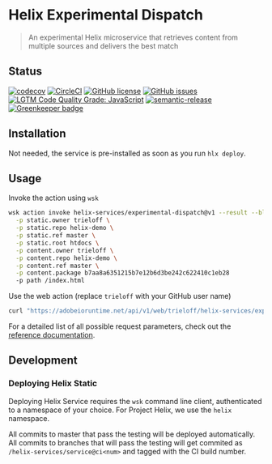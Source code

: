 # Helix Experimental Dispatch

> An experimental Helix microservice that retrieves content from multiple sources and delivers the best match

## Status
[![codecov](https://img.shields.io/codecov/c/github/adobe/helix-experimental-dispatch.svg)](https://codecov.io/gh/adobe/helix-experimental-dispatch)
[![CircleCI](https://img.shields.io/circleci/project/github/adobe/helix-experimental-dispatch.svg)](https://circleci.com/gh/adobe/helix-experimental-dispatch)
[![GitHub license](https://img.shields.io/github/license/adobe/helix-experimental-dispatch.svg)](https://github.com/adobe/helix-experimental-dispatch/blob/master/LICENSE.txt)
[![GitHub issues](https://img.shields.io/github/issues/adobe/helix-experimental-dispatch.svg)](https://github.com/adobe/helix-experimental-dispatch/issues)
[![LGTM Code Quality Grade: JavaScript](https://img.shields.io/lgtm/grade/javascript/g/adobe/helix-experimental-dispatch.svg?logo=lgtm&logoWidth=18)](https://lgtm.com/projects/g/adobe/helix-experimental-dispatch)
[![semantic-release](https://img.shields.io/badge/%20%20%F0%9F%93%A6%F0%9F%9A%80-semantic--release-e10079.svg)](https://github.com/semantic-release/semantic-release) [![Greenkeeper badge](https://badges.greenkeeper.io/adobe/helix-experimental-dispatch.svg)](https://greenkeeper.io/)

## Installation

Not needed, the service is pre-installed as soon as you run `hlx deploy`.

## Usage

Invoke the action using `wsk`

```bash
wsk action invoke helix-services/experimental-dispatch@v1 --result --blocking \
  -p static.owner trieloff \
  -p static.repo helix-demo \
  -p static.ref master \
  -p static.root htdocs \
  -p content.owner trieloff \
  -p content.repo helix-demo \
  -p content.ref master \
  -p content.package b7aa8a6351215b7e12b6d3be242c622410c1eb28
  -p path /index.html
```

Use the web action (replace `trieloff` with your GitHub user name)

```bash
curl "https://adobeioruntime.net/api/v1/web/trieloff/helix-services/experimental-dispatch%40v1?static.owner=trieloff&static.repo=trieloff&static.ref=master&static.root=htdocs&content.owner=trieloff&content.repo=helix-demo&content.ref=master&content.package=b7aa8a6351215b7e12b6d3be242c622410c1eb28&path=/index.html"
```

For a detailed list of all possible request parameters, check out the [reference documentation](docs/API.md).

## Development

### Deploying Helix Static

Deploying Helix Service requires the `wsk` command line client, authenticated to a namespace of your choice. For Project Helix, we use the `helix` namespace.

All commits to master that pass the testing will be deployed automatically. All commits to branches that will pass the testing will get commited as `/helix-services/service@ci<num>` and tagged with the CI build number.
